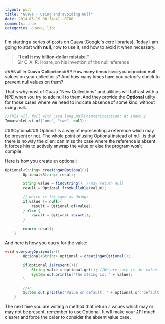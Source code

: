 ```yaml
---
layout: post
title: "Guava - Using and avoiding null"
date: 2014-03-19 00:34:41 -0700
comments: true
categories: guava, libs
---
```

I'm starting a series of posts on [Guava](https://code.google.com/p/guava-libraries/) (Google's core libraries). Today I am going to start with **null**, how to use it, and how to avoid it when necessary. 

<!--more-->

>**"I call it my billion-dollar mistake."**  
Sir C. A. R. Hoare, on his invention of the null reference

###Null in Guava Collections###
How many times have you expected null values on your collections? And how many times have you _actually_ check to prevent null values on them?

That's why most of Guava "New Collections" and utilities will fail fast with a NPE when you try to add null to them. And they provide the **Optional** utilty for those cases where we need to indicate absence of some kind, without using null.

``` java
//This will fail with java.lang.NullPointerException: at index 2
ImmutableList.of("one", "two", null);
```

###Optional###
Optional is a way of representing a reference which may be present or not. The whole point of using Optional instead of null, is that there is no way the client can miss the case where the reference is absent. It forces him to actively unwrap the value or else the program won't compile.

Here is how you create an optional:

``` java
Optional<String> creatingAnOptional(){
        Optional<String> result;

        String value = findString(); //may return null
        result = Optional.fromNullable(value);

        // which is the same as doing:
        if(value != null){
            result = Optional.of(value);
        } else {
            result = Optional.absent();
        }

        return result;
    }
```    

And here is how you query for the value:

``` java
void queryingOptionals(){
        Optional<String> optional = creatingAnOptional();

        if(optional.isPresent()){
            String value = optional.get(); //We are sure is the value is there
            System.out.println("The string is: " + value);
        }

        //or
        System.out.println("Value or default: " + optional.or("Default value"));
    }
```

The next time you are writing a method that return a values which may or may not be present, remember to use Optional. It will make your API much clearer and force the caller to consider the absent value case.